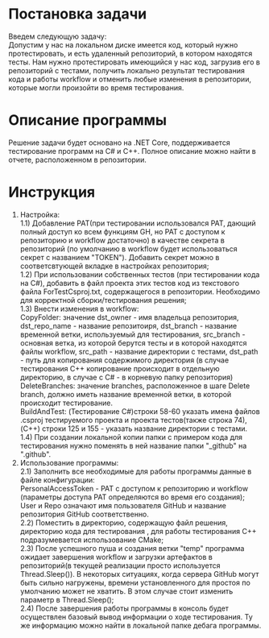 # Постановка задачи<br />
 Введем следующую задачу: <br />
 Допустим у нас на локальном диске имеется код, который нужно протестировать, и есть удаленный репозиторий, в котором находятся тесты. Нам нужно протестировать имеющийся у нас код, загрузив его в репозиторий с тестами, получить локально результат тестирования кода и работы workflow и отменить любые изменения в репозитории, которые могли произойти во время тестирования.<br />
# Описание программы <br />
 Решение задачи будет основано на .NET Core, поддерживается тестирование программ на C# и C++. Полное описание можно найти в отчете, расположенном в репозитории. 
# Инструкция<br />
 1) Настройка:<br />
  1.1) Добавление PAT(при тестировании использовался PAT, дающий полный доступ ко всем функциям GH, но PAT с доступом к репозиторию и workflow достаточно) в качестве секрета в репозиторий (по умолчанию в workflow будет использоваться секрет с названием "TOKEN"). Добавить секрет можно в соответсвтующей вкладке в настройках репозитория;<br />
   1.2) При использовании собственных тестов (при тестировании кода на C#), добавить в файл проекта этих тестов код из текстового файла ForTestCsproj.txt, содержащегося в репозитории. Необходимо для корректной сборки/тестирования решения;<br />
   1.3) Внести изменения в workflow:<br />
   CopyFolder: значение dst_owner - имя владельца репозитория, dst_repo_name - название репозитоиря, dst_branch - название временной ветки, используемый для тестирования, src_branch - основная ветка, из которой берутся тесты и в которой находятся файлы workflow, src_path - название директории с тестами, dst_path - путь для копирования содержимого директория (в случае тестирования C++ копирование происходит в отдельную директорию, в случае с C# - в корневую папку репозитория)<br />
   DeleteBranches: значение branches, расположенное в шаге Delete branch, должно иметь название временной ветки, в которой происходит тестирование.<br />
   BuildAndTest: (Тестирование C#)строки 58-60 указать имена файлов .csproj тестируемого проекта и проекта тестов(также строка 74),(C++) строки 125 и 155 - указать название директории с тестами.<br />
   1.4) При создании локальной копии папки с примером кода для тестирования нужно поменять в ней название папки "_github" на ".github". <br />
 2) Использование программы:<br />
   2.1) Заполнить все необходимые для работы программы данные в файле конфигурации:<br />
   PersonalAccessToken - PAT с доступом к репозиторию и workflow (параметры доступа PAT определяются во время его создания);<br />
   User и Repo означают имя пользователя GitHub и название репозитория GitHub соответственно.<br />
   2.2) Поместить в директорию, содержащую файл решения, директорию кода для тестирования , для работы тестирования C++ подразумевается использование CMake;<br />
   2.3) После успешного пуша и создания ветки "temp" программа ожидает завершения workflow и загрузки артефактов в репозиторий(в текущей реализации просто используется Thread.Sleep()). В некоторых ситуациях, когда сервера GitHub могут быть сильно нагружены, времени установленного для простоя по умолчанию может не хватить. В этом случае стоит изменить параметр в Thread.Sleep();<br />
   2.4) После завершения работы программы в консоль будет осуществлен базовый вывод информации о ходе тестирования. Ту же информацию можно найти в локальной папке дебага программы. <br />
